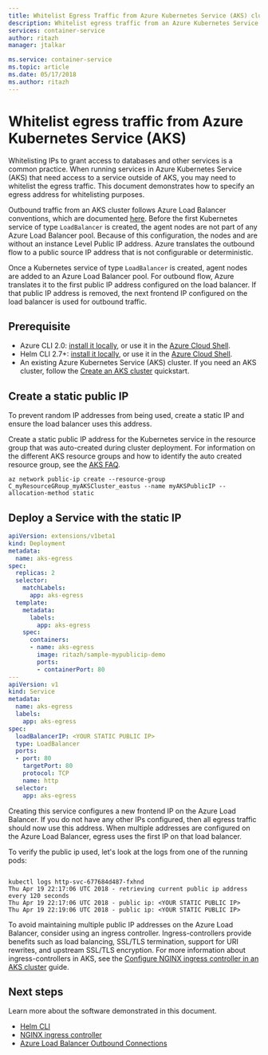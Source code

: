 ```yaml
---
title: Whitelist Egress Traffic from Azure Kubernetes Service (AKS) cluster
description: Whitelist egress traffic from an Azure Kubernetes Service (AKS) cluster
services: container-service
author: ritazh
manager: jtalkar

ms.service: container-service
ms.topic: article
ms.date: 05/17/2018
ms.author: ritazh
---
```


# Whitelist egress traffic from Azure Kubernetes Service (AKS)

Whitelisting IPs to grant access to databases and other services is a common practice. When running services in Azure Kubernetes Service (AKS) that need access to a service outside of AKS, you may need to whitelist the egress traffic. This document demonstrates how to specify an egress address for whitelisting purposes.

Outbound traffic from an AKS cluster follows Azure Load Balancer conventions, which are documented [here][outbound-connections]. Before the first Kubernetes service of type `LoadBalancer` is created, the agent nodes are not part of any Azure Load Balancer pool. Because of this configuration, the nodes and are without an instance Level Public IP address. Azure translates the outbound flow to a public source IP address that is not configurable or deterministic.

Once a Kubernetes service of type `LoadBalancer` is created, agent nodes are added to an Azure Load Balancer pool. For outbound flow, Azure translates it to the first public IP address configured on the load balancer. If that public IP address is removed, the next frontend IP configured on the load balancer is used for outbound traffic.

## Prerequisite

- Azure CLI 2.0: [install it locally][azure-cli-install], or use it in the [Azure Cloud Shell][azure-cloud-shell].
- Helm CLI 2.7+: [install it locally][helm-cli-install], or use it in the [Azure Cloud Shell][azure-cloud-shell].
- An existing Azure Kubernetes Service (AKS) cluster. If you need an AKS cluster, follow the [Create an AKS cluster][create-aks-cluster] quickstart.

## Create a static public IP

To prevent random IP addresses from being used, create a static IP and ensure the load balancer uses this address.

Create a static public IP address for the Kubernetes service in the resource group that was auto-created during cluster deployment. For information on the different AKS resource groups and how to identify the auto created resource group, see the [AKS FAQ][aks-faq-resource-group].

```console
az network public-ip create --resource-group C_myResourceGRoup_myAKSCluster_eastus --name myAKSPublicIP --allocation-method static
```
## Deploy a Service with the static IP

```yaml
apiVersion: extensions/v1beta1
kind: Deployment
metadata:
  name: aks-egress
spec:
  replicas: 2
  selector:
    matchLabels:
      app: aks-egress
  template:
    metadata:
      labels:
        app: aks-egress
    spec:
      containers:
      - name: aks-egress
        image: ritazh/sample-mypublicip-demo
        ports:
        - containerPort: 80
---
apiVersion: v1
kind: Service
metadata:
  name: aks-egress
  labels:
    app: aks-egress
spec:
  loadBalancerIP: <YOUR STATIC PUBLIC IP>
  type: LoadBalancer
  ports:
  - port: 80
    targetPort: 80
    protocol: TCP
    name: http
  selector:
    app: aks-egress
```

Creating this service configures a new frontend IP on the Azure Load Balancer. If you do not have any other IPs configured, then all egress traffic should now use this address. When multiple addresses are configured on the Azure Load Balancer, egress uses the first IP on that load balancer.

To verify the public ip used, let's look at the logs from one of the running pods:

```console

kubectl logs http-svc-677684d487-fxhnd
Thu Apr 19 22:17:06 UTC 2018 - retrieving current public ip address every 120 seconds
Thu Apr 19 22:17:06 UTC 2018 - public ip: <YOUR STATIC PUBLIC IP>
Thu Apr 19 22:19:06 UTC 2018 - public ip: <YOUR STATIC PUBLIC IP>
```

To avoid maintaining multiple public IP addresses on the Azure Load Balancer, consider using an ingress controller. Ingress-controllers provide benefits such as load balancing, SSL/TLS termination, support for URI rewrites, and upstream SSL/TLS encryption. For more information about ingress-controllers in AKS, see the [Configure NGINX ingress controller in an AKS cluster][ingress-aks-cluster] guide.

## Next steps

Learn more about the software demonstrated in this document.

- [Helm CLI][helm-cli-install]
- [NGINX ingress controller][nginx-ingress]
- [Azure Load Balancer Outbound Connections][outbound-connections]

<!-- LINKS - internal -->
[azure-cli-install]: /cli/azure/install-azure-cli
[azure-cloud-shell]: ../cloud-shell/overview.md
[aks-faq-resource-group]: faq.md#why-are-two-resource-groups-created-with-aks
[create-aks-cluster]: ./kubernetes-walkthrough.md
[helm-cli-install]: ./kubernetes-helm.md#install-helm-cli
[ingress-aks-cluster]: ./ingress.md
[outbound-connections]: ../load-balancer/load-balancer-outbound-connections.md#scenarios

<!-- LINKS - external -->
[nginx-ingress]: https://github.com/kubernetes/ingress-nginx

